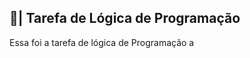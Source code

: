 ## 📑| Tarefa de Lógica de Programação

  Essa foi a tarefa de lógica de Programação a
















